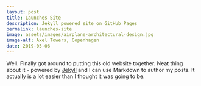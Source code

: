 ```yaml
---
layout: post
title: Launches Site
description: Jekyll powered site on GitHub Pages
permalink: launches-site
image: assets/images/airplane-architectural-design.jpg
image-alt: Axel Towers, Copenhagen
date: 2019-05-06
---
```


Well. Finally got around to putting this old website together. Neat thing about it - powered by [Jekyll](http://jekyllrb.com) and I can use Markdown to author my posts. It actually is a lot easier than I thought it was going to be.
